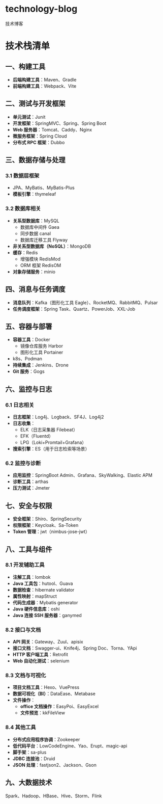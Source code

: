 # technology-blog
技术博客


# 技术栈清单

## 一、构建工具
- **后端构建工具**：Maven、Gradle
- **前端构建工具**：Webpack、Vite

## 二、测试与开发框架
- **单元测试**：Junit
- **开发框架**：SpringMVC、Spring、Spring Boot
- **Web 服务器**：Tomcat、Caddy、Nginx
- **微服务框架**：Spring Cloud
- **分布式 RPC 框架**：Dubbo

## 三、数据存储与处理

### 3.1 数据层框架
- JPA、MyBatis、MyBatis-Plus
- **模板引擎**：thymeleaf

### 3.2 数据库相关
- **关系型数据库**：MySQL
  - 数据库中间件 Gaea
  - 同步数据 canal
  - 数据库迁移工具 Flyway
- **非关系型数据库（NoSQL）**：MongoDB
- **缓存**：Redis
  - 增强模块 RedisMod
  - ORM 框架 RedisOM
- **对象存储服务**：minio

## 四、消息与任务调度
- **消息队列**：Kafka（图形化工具 Eagle）、RocketMQ、RabbitMQ、Pulsar
- **任务调度框架**：Spring Task、Quartz、PowerJob、XXL-Job

## 五、容器与部署
- **容器工具**：Docker
  - 镜像仓库服务 Harbor
  - 图形化工具 Portainer
- k8s、Podman
- **持续集成**：Jenkins、Drone
- **Git 服务**：Gogs

## 六、监控与日志

### 6.1 日志相关
- **日志框架**：Log4j、Logback、SF4J、Log4j2
- **日志收集**：
  - ELK（日志采集器 Filebeat）
  - EFK（Fluentd）
  - LPG（Loki+Promtail+Grafana）
- **搜索引擎**：ES（用于日志检索等场景）

### 6.2 监控与诊断
- **应用监控**：SpringBoot Admin、Grafana、SkyWalking、Elastic APM
- **诊断工具**：arthas
- **压力测试**：Jmeter

## 七、安全与权限
- **安全框架**：Shiro、SpringSecurity
- **权限框架**：Keycloak、Sa-Token
- **Token 管理**：jwt（nimbus-jose-jwt）

## 八、工具与组件

### 8.1 开发辅助工具
- **注解工具**：lombok
- **Java 工具包**：hutool、Guava
- **数据检查**：hibernate validator
- **属性映射**：mapStruct
- **代码生成器**：Mybatis generator
- **Java 硬件信息库**：oshi
- **Java 连接 SSH 服务器**：ganymed

### 8.2 接口与文档
- **API 网关**：Gateway、Zuul、apisix
- **接口文档**：Swagger-ui、Knife4j、Spring Doc、Torna、YApi
- **HTTP 客户端工具**：Retrofit
- **Web 自动化测试**：selenium

### 8.3 文档与可视化
- **项目文档工具**：Hexo、VuePress
- **数据可视化（BI）**：DataEase、Metabase
- **文件操作**：
  - **office 文档操作**：EasyPoi、EasyExcel
  - **文件预览**：kkFileView

### 8.4 其他工具
- **分布式应用程序协调**：Zookeeper
- **低代码平台**：LowCodeEngine、Yao、Erupt、magic-api
- **脚手架**：sa-plus
- **JDBC 连接池**：Druid
- **JSON 处理**：fastjson2、Jackson、Gson

## 九、大数据技术
Spark、Hadoop、HBase、Hive、Storm、Flink
